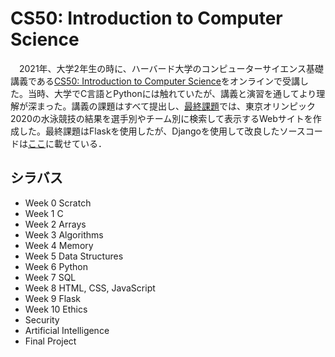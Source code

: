 # CS50: Introduction to Computer Science

　2021年、大学2年生の時に、ハーバード大学のコンピューターサイエンス基礎講義である<a href='https://cs50.harvard.edu/x/2021/'>CS50: Introduction to Computer Science</a>をオンラインで受講した。当時、大学でC言語とPythonには触れていたが、講義と演習を通してより理解が深まった。講義の課題はすべて提出し、[最終課題](/project)では、東京オリンピック2020の水泳競技の結果を選手別やチーム別に検索して表示するWebサイトを作成した。最終課題はFlaskを使用したが、Djangoを使用して改良したソースコードは[ここ](../)に載せている．

## シラバス
- Week 0 Scratch
- Week 1 C
- Week 2 Arrays
- Week 3 Algorithms
- Week 4 Memory
- Week 5 Data Structures
- Week 6 Python
- Week 7 SQL
- Week 8 HTML, CSS, JavaScript
- Week 9 Flask
- Week 10 Ethics
- Security
- Artificial Intelligence
- Final Project

